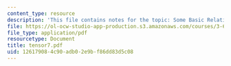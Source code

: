 ```yaml
---
content_type: resource
description: 'This file contains notes for the topic: Some Basic Relations in Electromagnetism.'
file: https://ol-ocw-studio-app-production.s3.amazonaws.com/courses/3-60-symmetry-structure-and-tensor-properties-of-materials-fall-2005/126179084c90adb02e9bf86dd83d5c08_tensor7.pdf
file_type: application/pdf
resourcetype: Document
title: tensor7.pdf
uid: 12617908-4c90-adb0-2e9b-f86dd83d5c08
---
```

